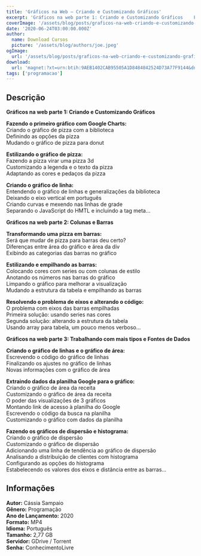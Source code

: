 ```yaml
---
title: 'Gráficos na Web – Criando e Customizando Gráficos'
excerpt: 'Gráficos na web parte 1: Criando e Customizando Gráficos    Fazendo o primeiro gráfico com Google Charts:   Criando o gráfico de pizza com a biblioteca  Definindo as opções da pizza  Mudando o gráfico de pizza para donut   Estilizando o'
coverImage: '/assets/blog/posts/graficos-na-web-criando-e-customizando-graficos.jpg'
date: '2020-06-24T03:00:00.000Z'
author:
  name: Download Cursos
  picture: '/assets/blog/authors/joe.jpeg'
ogImage:
  url: '/assets/blog/posts/graficos-na-web-criando-e-customizando-graficos.jpg'
download:
  url: 'magnet:?xt=urn:btih:9AEB1402CAB95505A1D8484842524D73A77F9144&dn=Alura%20-%20Curso%20Google%20Charts%20-%20Criando%20e%20Customizando%20Gr%c3%a1ficos&tr=udp%3a%2f%2ftracker.openbittorrent.com%3a1337%2fannounce&tr=udp%3a%2f%2ftracker.opentrackr.org%3a1337%2fannounce'
tags: ['programacao']
---
```

<h2>Descrição</h2>
<p><strong>Gráficos na web parte 1: Criando e Customizando Gráficos</strong></p><p><strong>Fazendo o primeiro gráfico com Google Charts:</strong><br/> Criando o gráfico de pizza com a biblioteca<br/> Definindo as opções da pizza<br/> Mudando o gráfico de pizza para donut</p><p><strong>Estilizando o gráfico de pizza:</strong><br/> Fazendo a pizza virar uma pizza 3d<br/> Customizando a legenda e o texto da pizza<br/> Adaptando as cores e pedaços da pizza</p><p><strong>Criando o gráfico de linha:</strong><br/> Entendendo o gráfico de linhas e generalizações da biblioteca<br/> Deixando o eixo vertical em português<br/> Criando curvas e mexendo nas linhas de grade<br/> Separando o JavaScript do HMTL e incluindo a tag meta…</p><p><strong>Gráficos na web parte 2: Colunas e Barras</strong></p><p><strong>Transformando uma pizza em barras:</strong><br/> Será que mudar de pizza para barras deu certo?<br/> Diferenças entre área do gráfico e área da div<br/> Exibindo as categorias das barras no gráfico</p><p><strong>Estilizando e empilhando as barras:</strong><br/> Colocando cores com series ou com colunas de estilo<br/> Anotando os números nas barras do gráfico<br/> Limpando o gráfico para melhorar a visualização<br/> Mudando a estrutura da tabela e empilhando as barras</p><p><strong>Resolvendo o problema de eixos e alterando o código:</strong><br/> O problema com eixos das barras empilhadas<br/> Primeira solução: usando series nas cores<br/> Segunda solução: alterando a estrutura da tabela<br/> Usando array para tabela, um pouco menos verboso…</p><p><strong>Gráficos na web parte 3: Trabalhando com mais tipos e Fontes de Dados</strong></p><p><strong>Criando o gráfico de linhas e o gráfico de área:</strong><br/> Escrevendo o código do gráfico de linhas<br/> Finalizando os ajustes no gráfico de linhas<br/> Novas informações com o gráfico de área</p><p><strong>Extraindo dados da planilha Google para o gráfico:</strong><br/> Criando o gráfico de área da receita<br/> Customizando o gráfico de área da receita<br/> O poder das visualizações de 3 gráficos<br/> Montando link de acesso à planilha do Google<br/> Escrevendo o código da busca na planilha<br/> Customizando o gráfico com dados da planilha</p><p><strong>Fazendo os gráficos de dispersão e histograma:</strong><br/> Criando o gráfico de dispersão<br/> Customizando o gráfico de dispersão<br/> Adicionando uma linha de tendência ao gráfico de dispersão<br/> Analisando a distribuição de clientes com histograma<br/> Configurando as opções do histograma<br/> Estabelecendo os valores dos eixos e distância entre as barras…</p><h2>Informações</h2><p><strong>Autor:</strong> Cássia Sampaio<br/> <strong>Gênero:</strong> Programação<br/> <strong>Ano de Lançamento:</strong> 2020<br/> <strong>Formato:</strong> MP4<br/> <strong>Idioma:</strong> Português<br/> <strong>Tamanho:</strong> 2,77 GB<br/> <strong>Servidor:</strong> GDrive / Torrent<br/> <strong>Senha:</strong> ConhecimentoLivre</p>